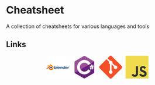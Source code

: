 # Cheatsheet

A collection of cheatsheets for various languages and tools

## Links

<div align="center">
  <a href="../main/blender/README.md"><img src="https://github.com/devicons/devicon/blob/master/icons/blender/blender-original-wordmark.svg" title="Blender" alt="Blender" width="64" height="64"></a>&nbsp;
  <a href="../main/csharp/README.md"><img src="https://github.com/devicons/devicon/blob/master/icons/csharp/csharp-original.svg" title="C#" alt="C#" width="64" height="64"></a>&nbsp;
  <a href="../main/git/README.md"><img src="https://github.com/devicons/devicon/blob/master/icons/git/git-plain.svg" title="Git" alt="Git" width="64" height="64"></a>&nbsp;
  <a href="../main/javascript/README.md"><img src="https://github.com/devicons/devicon/blob/master/icons/javascript/javascript-original.svg" title="JavaScript" alt="JavaScript" width="64" height="64"></a>&nbsp;
</div>
